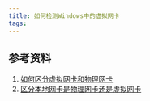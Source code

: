 ```yaml
---
title: 如何检测Windows中的虚拟网卡
tags:
---
```


## 参考资料

1. [如何区分虚拟网卡和物理网卡](https://blog.csdn.net/laoyang360/article/details/52761892)
2. [区分本地网卡是物理网卡还是虚拟网卡](https://blog.csdn.net/chief1985/article/details/3311168)

